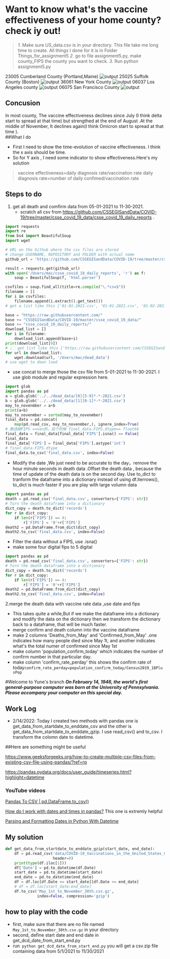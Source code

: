 # Want to know what's the vaccine effectiveness of your home county? check iy out!
>*1.* Make sure US_data.csv is in your directory. This file take me long time to create. All things I done for it is in Folder Things_for_assignment5
>*2.* go to file assignment5.py, make county_FIPS the county you want to check.
>*3.* Run python assignment5.py

23005 Cumberland County (Portland,Maine)
![output](https://github.com/ds5010/vaccines/blob/yune_branch/sceenshot/portland.png)
25025 Suffolk County (Boston)
![output](https://github.com/ds5010/vaccines/blob/yune_branch/sceenshot/boston.png)
36061 New York County
![output](https://github.com/ds5010/vaccines/blob/yune_branch/sceenshot/newyork.png)
06037  Los Angeles county
![output](https://github.com/ds5010/vaccines/blob/yune_branch/sceenshot/losangeles.png)
06075 San Francisco County
![output](https://github.com/ds5010/vaccines/blob/yune_branch/sceenshot/sanfrancisco.png)

## Concusion 
In most county, The vaccine effectiveness declines since July (I think delta start to spread at that time) but strengthed at the end of August .At the middle of November, It declines again(I think Omicron start to spread at that time ).  
##What I do
- First I need to show the time-evolution of vaccine effectiveness. I think the x axis should be time.
- So for Y axis , I need some indicator to show effectiveness.Here's my solution 
> vaccine effectiveness=daily diagnosis rate/vaccination rate
> daily diagnosis rate=number of daily confimed/vaccination rate
 
## Steps to do
1. get all death and comfirm data from 05-01-2021 to 11-30-2021.
   - scratch all csv from https://github.com/CSSEGISandData/COVID-19/tree/master/csse_covid_19_data/csse_covid_19_daily_reports .
```python
import requests
import re
from bs4 import BeautifulSoup
import wget

# URL on the Github where the csv files are stored
# change USERNAME, REPOSITORY and FOLDER with actual name
github_url = 'https://github.com/CSSEGISandData/COVID-19/tree/master/csse_covid_19_data/csse_covid_19_daily_reports'

result = requests.get(github_url)
with open('/Users/mac/csse_covid_19_daily_reports', 'r') as f:
    soup = BeautifulSoup(f, 'html.parser')

csvfiles = soup.find_all(title=re.compile("\.*csv$"))
filename = []
for i in csvfiles:
    filename.append(i.extract().get_text())
# get a list like this ['01-01-2021.csv', '01-01-2022.csv', '01-02-2021.csv', '01-02-2022.csv', '01-03-2021.csv', '01-03-2022.csv', '01-04-2021.csv', '01-04-2022.csv', '01-05-2021.csv', '01-05-2022.csv', '01-06-2021.csv', '01-06-2022.csv', '01-07-2021.csv', '01-07-2022.csv', '01-08-2021.csv', '01-08-2022.csv', '01-09-2021.csv', '01-09-2022.csv', '01-10-2021.csv', '01-10-2022.csv', '01-11-2021.csv', '01-11-2022.csv', '01-12-2021.csv', '01-12-2022.csv', '01-13-2021.csv', '01-13-2022.csv', '01-14-2021.csv', '01-14-2022.csv', '01-15-2021.csv', '01-15-2022.csv', '01-16-2021.csv', '01-16-2022.csv', '01-17-2021.csv', '01-17-2022.csv', '01-18-2021.csv', '01-18-2022.csv', '01-19-2021.csv', '01-19-2022.csv', '01-20-2021.csv', '01-

base = "https://raw.githubusercontent.com/"
base += "CSSEGISandData/COVID-19/master/csse_covid_19_data/"
base += "csse_covid_19_daily_reports/"
download_list = []
for i in filename:
    download_list.append(base+i)
print(download_list[0])
# 👆🏻 get list like this ['https://raw.githubusercontent.com/CSSEGISandData/COVID-19/master/csse_covid_19_data/csse_covid_19_daily_reports/01-01-2021.csv', 'https://raw.githubusercontent.com/CSSEGISandData/COVID-19/master/csse_covid_19_data/csse_covid_19_daily_reports/01-01-2022.csv',
for url in download_list:
    wget.download(url, '/Users/mac/dead_data')
# use wget to down load
```
   - use concat to merge those the csv file from 5-01-2021 to 11-30-2021. I use glob module and regular expression here. 
```python
import glob
import pandas as pd
a = glob.glob('../../dead_data/[0][5-9]*-*-2021.csv')
b = glob.glob('../../dead_data/[1][0-1]*-*-2021.csv')
may_to_novenmber = a+b
print(a+b)
may_to_novenmber = sorted(may_to_novenmber)
final_data = pd.concat(
    map(pd.read_csv, may_to_novenmber,), ignore_index=True)
# 删选掉FIPS ==nan的，这个时候 final_data.FIPS.dtype== float64
final_data = final_data[final_data['FIPS'].isna() == False]
final_data
final_data['FIPS'] = final_data['FIPS'].astype('int')
# final_data.FIPS.dtype
final_data.to_csv('final_data.csv', index=False)

```
   - Modify the date ,We just need to be accurate to the day，remove the hour minute seconds in death data .Offset the death data , because the time of  update of the death data is on the second day. Use to_dict to tranform the dataframe into a dictionary instead of using df.iterrows(), to_dict is much faster if you are play with large volumn data
```python
import pandas as pd
death = pd.read_csv('final_data.csv', converters={'FIPS': str})
# Turn the death dataframe into a dictionary
dict_copy = death.to_dict('records')
for r in dict_copy:
    if len(r['FIPS']) == 4:
        r['FIPS'] = '0'+r['FIPS']
death2 = pd.DataFrame.from_dict(dict_copy)
death2.to_csv('final_data.csv', index=False)

```
   - Filter the data without a FIPS, use .isna()
   - make some four digital fips to 5 digital
```python
import pandas as pd
death = pd.read_csv('final_data.csv', converters={'FIPS': str})
# Turn the death dataframe into a dictionary
dict_copy = death.to_dict('records')
for r in dict_copy:
    if len(r['FIPS']) == 4:
        r['FIPS'] = '0'+r['FIPS']
death2 = pd.DataFrame.from_dict(dict_copy)
death2.to_csv('final_data.csv', index=False)

```

2.merge the death data with vaccine rate data ,use date and fips 
- This takes quite a while,But if we make the dataframe into a dictionary and modify the data on the dictionary then we transform the dictionary back to a dataframe, that will be much faster.
- merge confirm and death column into the vaccine dataframe
- make 2 columns 'Deaths_from_May' and 'Confirmed_from_May' .one indicates how many people died since May 1t, and another indicates what's the total numer of confirmed since May 1st
- make column 'population_confirm_today' which indicates the number of confirm number in that particular day.
- make column 'confirm_rate_perday' this shows the confirm rate of today```confirm_rate_perday=population_confirm_today/Census2019_18PlusPop```




#Welcome to Yune's branch
***On February 14, 1946, the world's first general-purpose computer was born at the University of Pennsylvania. Please accompany your computer on this special day.***
## Work Log
- 2/14/2022:
Today I created two methods with pandas one is get_data_from_startdate_to_enddate_csv and the other is get_data_from_startdate_to_enddate_gzip. 
I use read_csv() and to_csv. I transform the colomn date to datetime.

##Here are something might be useful

https://www.geeksforgeeks.org/how-to-create-multiple-csv-files-from-existing-csv-file-using-pandas/?ref=rp

https://pandas.pydata.org/docs/user_guide/timeseries.html?highlight=datetime

### YouTube videos
[Pandas To CSV | pd.DataFrame.to_csv()](https://www.youtube.com/watch?v=UE0BbRdEFYA)

[How do I work with dates and times in pandas?](https://www.youtube.com/watch?v=yCgJGsg0Xa4) This one is extremly helpful

[Parsing and Formatting Dates in Python With Datetime](https://www.youtube.com/watch?v=zY02utxcauo)
## My solution
```python
def get_data_from_startdate_to_enddate_gzip(start_date, end_date):
    df = pd.read_csv('data/COVID-19_Vaccinations_in_the_United_States_County.csv.gz', compression='gzip',
                     header=0)
    print(type(df.iloc[1]))
    df['Date'] = pd.to_datetime(df.Date)
    start_date = pd.to_datetime(start_date)
    end_date = pd.to_datetime(end_date)
    df = df.loc[df.Date >= start_date][df.Date <= end_date]
    # df = df.loc[start_date:end_date]
    df.to_csv('May_1st_to_November_30th.csv.gz',
              index=False, compression='gzip')
```
## how to play with the code
- first, make sure that there are no file named ```May_1st_to_November_30th.csv.gz``` in your directory
- second, define start date and end date in get_dcd_date_from_start_end.py
- run``` python get_dcd_date_from_start_end.py``` you will get a csv.zip file containing data from 5/1/2021 to 11/30/2021

